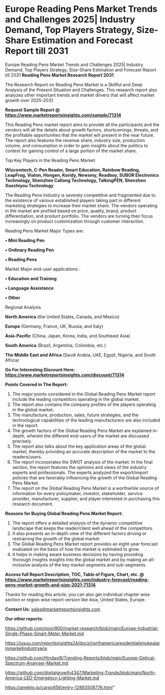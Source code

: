 # Europe Reading Pens Market Trends and Challenges 2025| Industry Demand, Top Players Strategy, Size-Share Estimation and Forecast Report till 2031
Europe Reading Pens Market Trends and Challenges 2025| Industry Demand, Top Players Strategy, Size-Share Estimation and Forecast Report till 2031
<strong>Reading Pens Market Research Report 2031</strong>

The Research Report on Reading Pens Market is a Skillful and Deep Analysis of the Present Situation and Challenges. This research report also analyzes other important trends and market drivers that will affect market growth over 2025-2031.

<strong>Request Sample Report @ <a href=https://www.marketreportsinsights.com/sample/71314>https://www.marketreportsinsights.com/sample/71314</a></strong>

This Reading Pens market report aims to provide all the participants and the vendors will all the details about growth factors, shortcomings, threats, and the profitable opportunities that the market will present in the near future. The report also features the revenue share, industry size, production volume, and consumption in order to gain insights about the politics to contest for gaining control of a large portion of the market share.

Top Key Players in the Reading Pens Market:

<strong>Wizcomtech, C-Pen Reader, Smart Education, Rainbow Reading, LeapFrog, Viaton, Hongen, Koridy, Newsmy, Readboy, SUBOR Electronics Technology, Shenzhen Callong Technology, TalkingPEN, Shenzhen Xuezhiyou Technology</strong>

The Reading Pens Industry is severely competitive and fragmented due to the existence of various established players taking part in different marketing strategies to increase their market share. The vendors operating in the market are profiled based on price, quality, brand, product differentiation, and product portfolio. The vendors are turning their focus increasingly on product customization through customer interaction.

Reading Pens Market Major Types are:

<strong>• Mini Reading Pen

• Ordinary Reading Pen

• Reading Pens</strong>

Market Major end-user applications :

<strong>• Education and Training

• Language Assistance

• Other</strong>

Regional Analysis

</u><strong><b>North America</b></strong> (the United States, Canada, and Mexico)

<strong><b>Europe </b></strong>(Germany, France, UK, Russia, and Italy)

<strong><b>Asia-Pacific</b></strong> (China, Japan, Korea, India, and Southeast Asia)

<strong><b>South America</b></strong> (Brazil, Argentina, Colombia, etc.)

<strong><b>The Middle East and Africa</b></strong> (Saudi Arabia, UAE, Egypt, Nigeria, and South Africa)

<strong>Go For Interesting Discount Here: <a href=https://www.marketreportsinsights.com/discount/71314>https://www.marketreportsinsights.com/discount/71314</a></strong>

<strong>Points Covered in The Report:</strong>
<ol>
  <li>The major points considered in the Global Reading Pens Market report include the leading competitors operating in the global market.</li>
  <li>The report also contains the company profiles of the players operating in the global market.</li>
  <li>The manufacture, production, sales, future strategies, and the technological capabilities of the leading manufacturers are also included in the report.</li>
  <li>The growth factors of the Global Reading Pens Market are explained in-depth, wherein the different end-users of the market are discussed precisely.</li>
  <li>The report also talks about the key application areas of the global market, thereby providing an accurate description of the market to the readers/users.</li>
  <li>The report incorporates the SWOT analysis of the market. In the final section, the report features the opinions and views of the industry experts and professionals. The experts analyzed the export/import policies that are favorably influencing the growth of the Global Reading Pens Market.</li>
  <li>The report on the Global Reading Pens Market is a worthwhile source of information for every policymaker, investor, stakeholder, service provider, manufacturer, supplier, and player interested in purchasing this research document.</li>
</ol>
<strong>Reasons for Buying Global Reading Pens Market Report:</strong>

<ol>
  <li>The report offers a detailed analysis of the dynamic competitive landscape that keeps the reader/client well ahead of the competitors.</li>
  <li>It also presents an in-depth view of the different factors driving or restraining the growth of the global market.</li>
  <li>The Global Reading Pens Market report provides an eight-year forecast evaluated on the basis of how the market is estimated to grow.</li>
  <li>It helps in making aware business decisions by having providing thorough insights insights into the global market and by making an all-inclusive analysis of the key market segments and sub-segments.</li>
</ol>
<strong>Access full Report Description, TOC, Table of Figure, Chart, etc. @ <a href=https://www.marketreportsinsights.com/industry-forecast/reading-pens-market-growth-and-size-2021-71314>https://www.marketreportsinsights.com/industry-forecast/reading-pens-market-growth-and-size-2021-71314</a></strong>


Thanks for reading this article; you can also get individual chapter wise section or region wise report version like Asia, United States, Europe.

<strong>Contact Us:</strong>
sales@marketreportsinsights.com

<strong>Our other reports:</strong>

<a href=https://github.com/noori900/market-research/blob/main/Europe-Industrial-Single-Phase-Smart-Meter-Market.md>https://github.com/noori900/market-research/blob/main/Europe-Industrial-Single-Phase-Smart-Meter-Market.md</a>

<a href=https://issuu.com/reportsinsights24/docs/northamericaresidentialsmokealarmmarketindustryana>https://issuu.com/reportsinsights24/docs/northamericaresidentialsmokealarmmarketindustryana</a>

<a href=https://github.com/Hindavi8/Trending-Reports/blob/main/Europe-Optical-Spectrum-Analyser-Market.md>https://github.com/Hindavi8/Trending-Reports/blob/main/Europe-Optical-Spectrum-Analyser-Market.md</a>

<a href=https://github.com/digitalgrowth4347/Marketing-Trands/blob/main/North-America-LED-Emergency-Lighting-Market.md>https://github.com/digitalgrowth4347/Marketing-Trands/blob/main/North-America-LED-Emergency-Lighting-Market.md</a>

<a href=https://ameblo.jp/cargo656/entry-12893508776.html>https://ameblo.jp/cargo656/entry-12893508776.html</a>"
